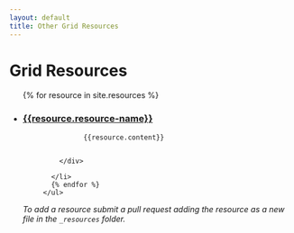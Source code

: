 ```yaml
---
layout: default
title: Other Grid Resources
---
```


# Grid Resources


<ul class="card-listing">
           {% for resource in site.resources %}
           <li class="type-{{resource.resource-type}}">
             <h3><a href="{{resource.resource-url}}">{{resource.resource-name}}</a></h3>
             <div class="details">


                   {{resource.content}}


             </div>

           </li>
           {% endfor %}
         </ul>

_To add a resource submit a pull request adding the resource as a new file in the `_resources` folder._
